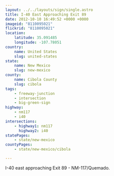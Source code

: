 ```yaml
---
layout: ../../layouts/sign/single.astro
title: I-40 East Approaching Exit 89
date: 2012-10-10 16:49:52 +0000 +0000
imageid: "8110095021"
flickrid: "8110095021"
location:
    latitude: 35.091485
    longitude: -107.78051
country:
    name: United States
    slug: united-states
state:
    name: New Mexico
    slug: new-mexico
county:
    name: Cibola County
    slug: cibola
tags:
    - freeway-junction
    - intersection
    - big-green-sign
highway:
    - nm117
    - i40
intersections:
    - highway1: nm117
      highway2: i40
statePages:
    - state/new-mexico
countyPages:
    - state/new-mexico/cibola

---
```

I-40 east approaching Exit 89 - NM-117/Quemado.